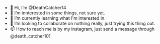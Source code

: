 - 👋 Hi, I’m @DeathCatcher14
- 👀 I’m innterested in some things, not sure yet.
- 🌱 I’m currently learning what I'm interested in.
- 💞️ I’m looking to collaborate on nothing really, just trying this thing out.
- 📫 How to reach me is by my instagram, just send a message through @death_catcher101

<!---
DeathCatcher14/DeathCatcher14 is a ✨ special ✨ repository because its `README.md` (this file) appears on your GitHub profile.
You can click the Preview link to take a look at your changes.
--->
